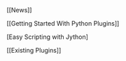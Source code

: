 [[News]]

[[Getting Started With Python Plugins]]

[Easy Scripting with Jython]

[[Existing Plugins]]